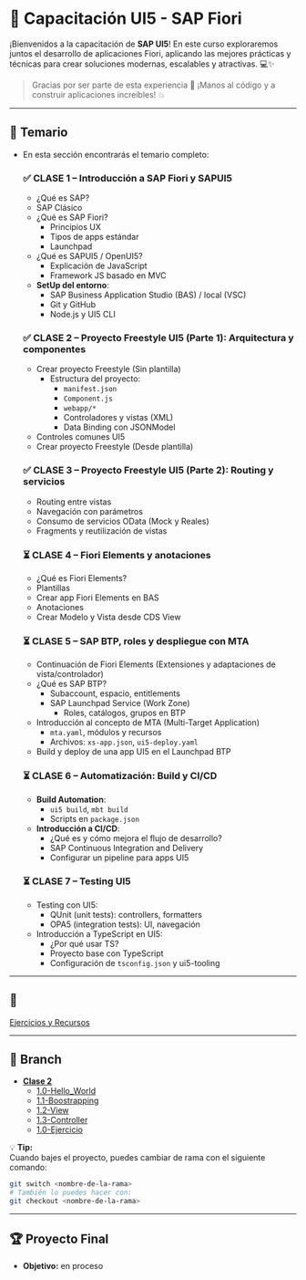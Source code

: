 # 🎉  Capacitación UI5 - SAP Fiori

¡Bienvenidos a la capacitación de **SAP UI5**!
En este curso exploraremos juntos el desarrollo de aplicaciones Fiori, aplicando las mejores prácticas y técnicas para crear soluciones modernas, escalables y atractivas. 💻✨

> Gracias por ser parte de esta experiencia 🚀
¡Manos al código y a construir aplicaciones increíbles! 💥

---

## 📑 Temario

- En esta sección encontrarás el temario completo:

    ### ✅ CLASE 1 – Introducción a SAP Fiori y SAPUI5

    - ¿Qué es SAP?
    - SAP Clásico
    - ¿Qué es SAP Fiori?
        - Principios UX
        - Tipos de apps estándar
        - Launchpad
    - ¿Qué es SAPUI5 / OpenUI5?
        - Explicación de JavaScript
        - Framework JS basado en MVC
    - **SetUp del entorno**:
        - SAP Business Application Studio (BAS) / local (VSC)
        - Git y GitHub
        - Node.js y UI5 CLI

    ### ✅ CLASE 2 – Proyecto Freestyle UI5 (Parte 1): Arquitectura y componentes

    - Crear proyecto Freestyle (Sin plantilla)
        - Estructura del proyecto:
            - `manifest.json`
            - `Component.js`
            - `webapp/*`
            - Controladores y vistas (XML)
            - Data Binding con JSONModel
    - Controles comunes UI5
    - Crear proyecto Freestyle (Desde plantilla)

    ### ✅ CLASE 3 – Proyecto Freestyle UI5 (Parte 2): Routing y servicios

    - Routing entre vistas
    - Navegación con parámetros
    - Consumo de servicios OData (Mock y Reales)
    - Fragments y reutilización de vistas

    ### ⏳ CLASE 4 – Fiori Elements y anotaciones

    - ¿Qué es Fiori Elements?
    - Plantillas
    - Crear app Fiori Elements en BAS
    - Anotaciones
    - Crear Modelo y Vista desde CDS View

    ### ⏳ CLASE 5 – SAP BTP, roles y despliegue con MTA

    - Continuación de Fiori Elements (Extensiones y adaptaciones de vista/controlador)
    - ¿Qué es SAP BTP?
        - Subaccount, espacio, entitlements
        - SAP Launchpad Service (Work Zone)
            - Roles, catálogos, grupos en BTP
    - Introducción al concepto de MTA (Multi-Target Application)
        - `mta.yaml`, módulos y recursos
        - Archivos: `xs-app.json`, `ui5-deploy.yaml`
    - Build y deploy de una app UI5 en el Launchpad BTP

    ### ⏳ CLASE 6 – Automatización: Build y CI/CD

    - **Build Automation**:
        - `ui5 build`, `mbt build`
        - Scripts en `package.json`
    - **Introducción a CI/CD**:
        - ¿Qué es y cómo mejora el flujo de desarrollo?
        - SAP Continuous Integration and Delivery
        - Configurar un pipeline para apps UI5

    ### ⏳ CLASE 7 – Testing UI5 

    - Testing con UI5:
        - QUnit (unit tests): controllers, formatters
        - OPA5 (integration tests): UI, navegación
    - Introducción a TypeScript en UI5:
        - ¿Por qué usar TS?
        - Proyecto base con TypeScript
        - Configuración de `tsconfig.json` y ui5-tooling

---

## 🥳

[Ejercicios y Recursos](./ejercicios-y-recursos.md)

---

## 🌱 Branch

- **[Clase 2](#-clase-2--proyecto-freestyle-ui5-parte-1-arquitectura-y-componentes)**
    - [1.0-Hello_World](../../tree/1.0-Hello_World)  
    - [1.1-Boostrapping](../../tree/1.1-Boostrapping)  
    - [1.2-View](../../tree/1.2-View)  
    - [1.3-Controller](../../tree/1.3-Controller)
    - [1.0-Ejercicio](../../tree/1.0-Ejercicio)

💡 **Tip:**  
Cuando bajes el proyecto, puedes cambiar de rama con el siguiente comando:  

```bash
git switch <nombre-de-la-rama>
# También lo puedes hacer con:
git checkout <nombre-de-la-rama>
```

---

## 🏆 Proyecto Final

- **Objetivo:** en proceso